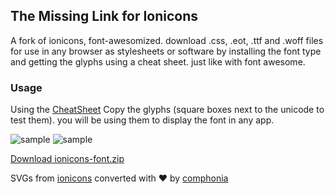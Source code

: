 ## The Missing Link for Ionicons

A fork of ionicons, font-awesomized. download .css, .eot, .ttf and .woff files for use in any browser as stylesheets or software by installing the font type and getting the glyphs using a cheat sheet. just like with font awesome.

### Usage

Using the [CheatSheet](https://comphonia.github.io/ionicons-font-pack/demo.html)  Copy the glyphs (square boxes next to the unicode to test them). you will be using them to display the font in any app.

![sample](https://comphonia.github.io/ionicons-font-pack/demo-files/g1.PNG)
![sample](https://comphonia.github.io/ionicons-font-pack/demo-files/g2.PNG)

[Download ionicons-font.zip](https://comphonia.github.io/ionicons-font-pack/ionicons-font.zip)

SVGs from [ionicons](https://ionicons.com/) converted with &hearts; by [comphonia](https://comphonia.com)
